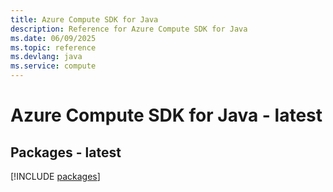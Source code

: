```yaml
---
title: Azure Compute SDK for Java
description: Reference for Azure Compute SDK for Java
ms.date: 06/09/2025
ms.topic: reference
ms.devlang: java
ms.service: compute
---
```

# Azure Compute SDK for Java - latest
## Packages - latest
[!INCLUDE [packages](compute-index.md)]